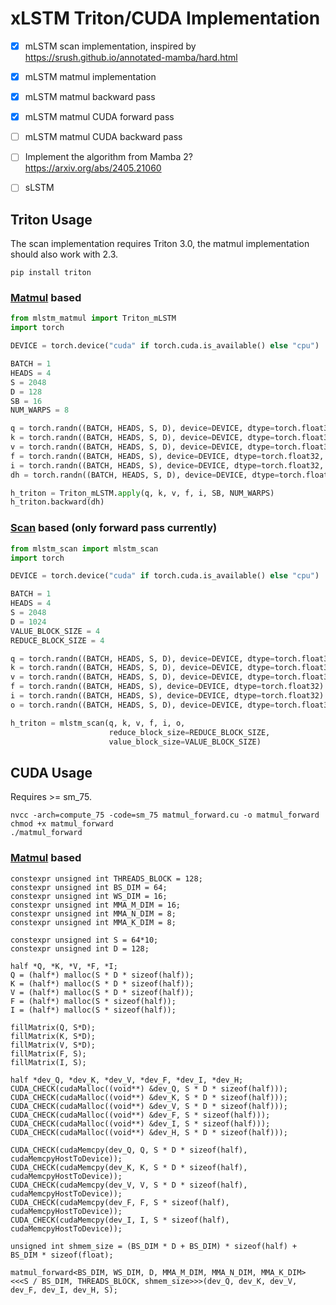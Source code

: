 # xLSTM Triton/CUDA Implementation

- [x] mLSTM scan implementation, inspired by https://srush.github.io/annotated-mamba/hard.html
- [x] mLSTM matmul implementation
- [x] mLSTM matmul backward pass
- [x] mLSTM matmul CUDA forward pass
- [ ] mLSTM matmul CUDA backward pass
- [ ] Implement the algorithm from Mamba 2? https://arxiv.org/abs/2405.21060
- [ ] sLSTM


## Triton Usage

The scan implementation requires Triton 3.0, the matmul implementation should also work with 2.3.

```
pip install triton
```


### [Matmul](https://github.com/LukasBluebaum/xLSTM-Triton-Implementation/blob/3a0a350fc569f78515a2e6543eff33dd4a4362d7/mlstm_matmul.py#L408) based

```python
from mlstm_matmul import Triton_mLSTM
import torch

DEVICE = torch.device("cuda" if torch.cuda.is_available() else "cpu")

BATCH = 1
HEADS = 4
S = 2048
D = 128
SB = 16
NUM_WARPS = 8

q = torch.randn((BATCH, HEADS, S, D), device=DEVICE, dtype=torch.float32, requires_grad=True)
k = torch.randn((BATCH, HEADS, S, D), device=DEVICE, dtype=torch.float32, requires_grad=True)
v = torch.randn((BATCH, HEADS, S, D), device=DEVICE, dtype=torch.float32, requires_grad=True)
f = torch.randn((BATCH, HEADS, S), device=DEVICE, dtype=torch.float32, requires_grad=True)
i = torch.randn((BATCH, HEADS, S), device=DEVICE, dtype=torch.float32, requires_grad=True)
dh = torch.randn((BATCH, HEADS, S, D), device=DEVICE, dtype=torch.float32)

h_triton = Triton_mLSTM.apply(q, k, v, f, i, SB, NUM_WARPS)
h_triton.backward(dh)
```

### [Scan](https://github.com/LukasBluebaum/xLSTM-Triton-Implementation/blob/3a0a350fc569f78515a2e6543eff33dd4a4362d7/mlstm_scan.py#L375) based (only forward pass currently)

```python
from mlstm_scan import mlstm_scan
import torch

DEVICE = torch.device("cuda" if torch.cuda.is_available() else "cpu")

BATCH = 1
HEADS = 4
S = 2048
D = 1024
VALUE_BLOCK_SIZE = 4
REDUCE_BLOCK_SIZE = 4

q = torch.randn((BATCH, HEADS, S, D), device=DEVICE, dtype=torch.float32)
k = torch.randn((BATCH, HEADS, S, D), device=DEVICE, dtype=torch.float32)
v = torch.randn((BATCH, HEADS, S, D), device=DEVICE, dtype=torch.float32)
f = torch.randn((BATCH, HEADS, S), device=DEVICE, dtype=torch.float32)
i = torch.randn((BATCH, HEADS, S), device=DEVICE, dtype=torch.float32)
o = torch.randn((BATCH, HEADS, S, D), device=DEVICE, dtype=torch.float32)

h_triton = mlstm_scan(q, k, v, f, i, o,
                      reduce_block_size=REDUCE_BLOCK_SIZE,
                      value_block_size=VALUE_BLOCK_SIZE)
```


## CUDA Usage

Requires >= sm_75.

```
nvcc -arch=compute_75 -code=sm_75 matmul_forward.cu -o matmul_forward
chmod +x matmul_forward
./matmul_forward
```

### [Matmul](https://github.com/LukasBluebaum/xLSTM-Triton-Implementation/blob/284002c63953cb4d6baefafcbbe75cde83bce89c/cuda/matmul_forward.cu#L185) based

```cuda
constexpr unsigned int THREADS_BLOCK = 128;
constexpr unsigned int BS_DIM = 64;
constexpr unsigned int WS_DIM = 16;
constexpr unsigned int MMA_M_DIM = 16;
constexpr unsigned int MMA_N_DIM = 8;
constexpr unsigned int MMA_K_DIM = 8;

constexpr unsigned int S = 64*10;
constexpr unsigned int D = 128;

half *Q, *K, *V, *F, *I;
Q = (half*) malloc(S * D * sizeof(half));
K = (half*) malloc(S * D * sizeof(half));
V = (half*) malloc(S * D * sizeof(half));
F = (half*) malloc(S * sizeof(half));
I = (half*) malloc(S * sizeof(half));

fillMatrix(Q, S*D);
fillMatrix(K, S*D);
fillMatrix(V, S*D);
fillMatrix(F, S);
fillMatrix(I, S);

half *dev_Q, *dev_K, *dev_V, *dev_F, *dev_I, *dev_H;
CUDA_CHECK(cudaMalloc((void**) &dev_Q, S * D * sizeof(half)));
CUDA_CHECK(cudaMalloc((void**) &dev_K, S * D * sizeof(half)));
CUDA_CHECK(cudaMalloc((void**) &dev_V, S * D * sizeof(half)));
CUDA_CHECK(cudaMalloc((void**) &dev_F, S * sizeof(half)));
CUDA_CHECK(cudaMalloc((void**) &dev_I, S * sizeof(half)));
CUDA_CHECK(cudaMalloc((void**) &dev_H, S * D * sizeof(half)));

CUDA_CHECK(cudaMemcpy(dev_Q, Q, S * D * sizeof(half), cudaMemcpyHostToDevice));
CUDA_CHECK(cudaMemcpy(dev_K, K, S * D * sizeof(half), cudaMemcpyHostToDevice));
CUDA_CHECK(cudaMemcpy(dev_V, V, S * D * sizeof(half), cudaMemcpyHostToDevice));
CUDA_CHECK(cudaMemcpy(dev_F, F, S * sizeof(half), cudaMemcpyHostToDevice));
CUDA_CHECK(cudaMemcpy(dev_I, I, S * sizeof(half), cudaMemcpyHostToDevice));

unsigned int shmem_size = (BS_DIM * D + BS_DIM) * sizeof(half) + BS_DIM * sizeof(float);

matmul_forward<BS_DIM, WS_DIM, D, MMA_M_DIM, MMA_N_DIM, MMA_K_DIM>
<<<S / BS_DIM, THREADS_BLOCK, shmem_size>>>(dev_Q, dev_K, dev_V, dev_F, dev_I, dev_H, S);
```